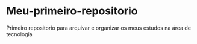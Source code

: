 # Meu-primeiro-repositorio
Primeiro repositorio  para arquivar e organizar os meus estudos na área de tecnologia
